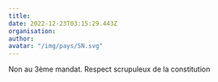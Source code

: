 ```yaml
---
title: 
date: 2022-12-23T03:15:29.443Z
organisation: 
author: 
avatar: "/img/pays/SN.svg"
---
```


Non au 3ème mandat. Respect scrupuleux de la constitution 